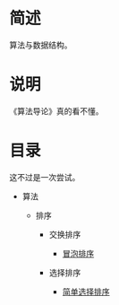 # 简述

算法与数据结构。

# 说明

《算法导论》真的看不懂。

# 目录

这不过是一次尝试。

+ 算法

    + 排序

        + 交换排序

            + [冒泡排序](https://github.com/paoqi1997/Pits/blob/master/sort/bubblesort.h)

        + 选择排序

            + [简单选择排序](https://github.com/paoqi1997/Pits/blob/master/sort/selectsort.h)
